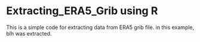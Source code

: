 # Extracting_ERA5_Grib using R
This is a simple code for extracting data from ERA5 grib file. in this example, blh was extracted.
